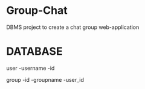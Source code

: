 # Group-Chat
DBMS project to create a chat group web-application

# DATABASE
user
	-username
	-id
	
group
	-id
	-groupname
	-user_id
	